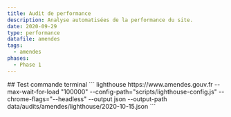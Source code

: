 ```yaml
---
title: Audit de performance
description: Analyse automatisées de la performance du site.
date: 2020-09-29
type: performance
datafile: amendes
tags:
  - amendes
phases:
  - Phase 1
---
```


<div class="d-none">
## Test commande terminal
```
lighthouse https://www.amendes.gouv.fr --max-wait-for-load "100000" --config-path="scripts/lighthouse-config.js" --chrome-flags="--headless" --output json --output-path data/audits/amendes/lighthouse/2020-10-15.json
```
</div>

